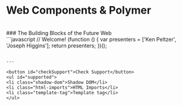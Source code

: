 
# Web Components &amp; Polymer
<br />
### The Building Blocks of the Future Web  
<br />
  ```javascript
  // Welcome!
  (function () {
    var presenters = ['Ken Peltzer', 'Joseph Higgins'];
    return presenters;
  })();  

  ```

---

<button id="checkSupport">Check Support</button>
<ul id="supported">
  <li class="shadow-dom">Shadow DOM</li>
  <li class="html-imports">HTML Imports</li>
  <li class="template-tag">Template tag</li>
</ul>
